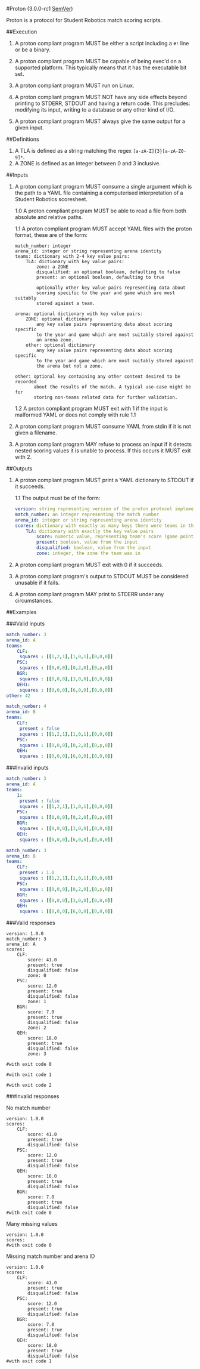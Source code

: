 #Proton (3.0.0-rc1 [SemVer](http://semver.org/))

Proton is a protocol for Student Robotics match scoring scripts.

##Execution

1. A proton compliant program MUST be either a script including a `#!` line
   or be a binary.

2. A proton compliant program MUST be capable of being exec'd on a supported
   platform. This typically means that it has the executable bit set.

3. A proton compliant program MUST run on Linux.

4. A proton compliant program MUST NOT have any side effects beyond printing
   to STDERR, STDOUT and having a return code. This precludes:
   modifying its input, writing to a database or any other kind of I/O.

5. A proton compliant program MUST always give the same output for a given
   input.

##Definitions

1. A TLA is defined as a string matching the regex `[a-zA-Z]{3}[a-zA-Z0-9]*`.
2. A ZONE is defined as an integer between 0 and 3 inclusive.

##Inputs

1. A proton compliant program MUST consume a single argument which is the
   path to a YAML file containing a computerised interpretation of a Student
   Robotics scoresheet.

    1.0 A proton compliant program MUST be able to read a file from both
        absolute and relative paths.

    1.1 A proton compliant program MUST accept YAML files with the proton
        format, these are of the form:

    ~~~
    match_number: integer
    arena_id: integer or string representing arena identity
    teams: dictionary with 2-4 key value pairs:
        TLA: dictionary with key value pairs:
            zone: a ZONE
            disqualified: an optional boolean, defaulting to false
            present: an optional boolean, defaulting to true

            optionally other key value pairs representing data about
            scoring specific to the year and game which are most suitably
            stored against a team.

    arena: optional dictionary with key value pairs:
        ZONE: optional dictionary
            any key value pairs representing data about scoring specific
            to the year and game which are most suitably stored against
            an arena zone.
        other: optional dictionary
            any key value pairs representing data about scoring specific
            to the year and game which are most suitably stored against
            the arena but not a zone.

    other: optional key containing any other content desired to be recorded
           about the results of the match. A typical use-case might be for
           storing non-teams related data for further validation.
    ~~~

    1.2 A proton compliant program MUST exit with 1 if the input is malformed
        YAML or does not comply with rule 1.1

2. A proton compliant program MUST consume YAML from stdin if it is not
   given a filename.

3. A proton compliant program MAY refuse to process an input if it detects
   nested scoring values it is unable to process. If this occurs it MUST
   exit with 2.

##Outputs

1. A proton compliant program MUST print a YAML dictionary to STDOUT if it
   succeeds.


    1.1 The output must be of the form:

    ~~~yaml
    version: string representing version of the proton protocol implemented e.g: "1.0.0"
    match_number: an integer representing the match number
    arena_id: integer or string representing arena identity
    scores: dictionary with exactly as many keys there were teams in the input
        TLA: dictionary with exactly the key value pairs
            score: numeric value, representing team's score (game points).
            present: boolean, value from the input
            disqualified: boolean, value from the input
            zone: integer, the zone the team was in
    ~~~

2. A proton compliant program MUST exit with 0 if it succeeds.

3. A proton compliant program's output to STDOUT MUST be considered unusable if
   it fails.

4. A proton compliant program MAY print to STDERR under any circumstances.


##Examples

###Valid inputs

```yaml
match_number: 3
arena_id: A
teams:
    CLF:
     squares : [[1,2,1],[1,0,1],[0,0,0]]
    PSC:
     squares : [[0,0,0],[0,2,0],[0,p,0]]
    BGR:
     squares : [[0,0,0],[3,0,0],[0,0,0]]
    QEH1:
     squares : [[0,0,0],[6,0,0],[0,0,0]]
other: 42
```

```yaml
match_number: 4
arena_id: B
teams:
    CLF:
     present : false
     squares : [[1,2,1],[1,0,1],[0,0,0]]
    PSC:
     squares : [[0,0,0],[0,2,0],[0,p,0]]
    QEH:
     squares : [[0,0,0],[6,0,0],[0,0,0]]
```

###Invalid inputs

```yaml
match_number: 3
arena_id: A
teams:
    1:
     present : false
     squares : [[1,2,1],[1,0,1],[0,0,0]]
    PSC:
     squares : [[0,0,0],[0,2,0],[0,p,0]]
    BGR:
     squares : [[0,0,0],[3,0,0],[0,0,0]]
    QEH:
     squares : [[0,0,0],[6,0,0],[0,0,0]]
```

```yaml
match_number: 3
arena_id: B
teams:
    CLF:
     present : 1.0
     squares : [[1,2,1],[1,0,1],[0,0,0]]
    PSC:
     squares : [[0,0,0],[0,2,0],[0,p,0]]
    BGR:
     squares : [[0,0,0],[3,0,0],[0,0,0]]
    QEH:
     squares : [[0,0,0],[6,0,0],[0,0,0]]
```

###Valid responses

```
version: 1.0.0
match_number: 3
arena_id: A
scores:
    CLF:
        score: 41.0
        present: true
        disqualified: false
        zone: 0
    PSC:
        score: 12.0
        present: true
        disqualified: false
        zone: 1
    BGR:
        score: 7.0
        present: true
        disqualified: false
        zone: 2
    QEH:
        score: 18.0
        present: true
        disqualified: false
        zone: 3

#with exit code 0
```

```
#with exit code 1
```

```
#with exit code 2
```

###Invalid responses

No match number
```
version: 1.0.0
scores:
    CLF:
        score: 41.0
        present: true
        disqualified: false
    PSC:
        score: 12.0
        present: true
        disqualified: false
    QEH:
        score: 18.0
        present: true
        disqualified: false
    BGR:
        score: 7.0
        present: true
        disqualified: false
#with exit code 0
```

Many missing values
```
version: 1.0.0
scores:
#with exit code 0
```

Missing match number and arena ID
```
version: 1.0.0
scores:
    CLF:
        score: 41.0
        present: true
        disqualified: false
    PSC:
        score: 12.0
        present: true
        disqualified: false
    BGR:
        score: 7.0
        present: true
        disqualified: false
    QEH:
        score: 18.0
        present: true
        disqualified: false
#with exit code 1
```
